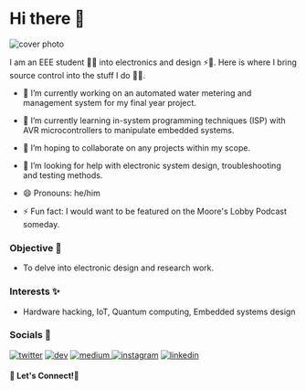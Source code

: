 # Hi there 👋

![cover photo](https://user-images.githubusercontent.com/72353423/145395596-5ed93b49-2a64-477b-b087-7ce4d8f5eb33.png)

I am an EEE student 👨‍🎓 into electronics and design ⚡🔌. Here is where I bring source control into the stuff I do 👨‍🔬.

- 🔭 I’m currently working on an automated water metering and management system for my final year project.

- 🌱 I’m currently learning in-system programming techniques (ISP) with AVR microcontrollers to manipulate embedded systems.

- 👯 I’m hoping to collaborate on any projects within my scope.

- 🤔 I’m looking for help with electronic system design, troubleshooting and testing methods.

- 😄 Pronouns: he/him

- ⚡ Fun fact: I would want to be featured on the Moore's Lobby Podcast someday.

### Objective 🥅

- To delve into electronic design and research work.

### Interests ✨

- Hardware hacking, IoT, Quantum computing, Embedded systems design

### Socials 🔗
[![twitter](https://user-images.githubusercontent.com/72353423/134442094-05802ea4-66b4-4fa1-ba9f-f11cc538a58b.png)](https://twitter.com/tinegachris "Twitter")  [![dev](https://user-images.githubusercontent.com/72353423/134442418-c52bb7a4-6733-469b-8c97-88ad7e67760a.png)](https://dev.to/tinegachris "DEV Community") [![medium](https://user-images.githubusercontent.com/72353423/134442609-3b574b8c-ee1f-4576-a718-a6688fcc018d.png)
](https://tinegachris.medium.com/ "Medium") [![instagram](https://user-images.githubusercontent.com/72353423/134442297-bc97de9d-4f34-4a27-9e5b-05c9a6ab28af.png)](https://www.instagram.com/tinega_chris "Instagram")   [![linkedin](https://user-images.githubusercontent.com/72353423/134442351-5e6b5fc9-71f1-4f3b-8cbc-e8a08a4355f4.png)](https://www.linkedin.com/in/tinegachris/ "LinkedIn")   
#### 🥳 Let's Connect!🎉

<!--
**tinegachris/tinegachris** is a ✨ _special_ ✨ repository because its `README.md` (this file) appears on your GitHub profile.

Here are some ideas to get you started:

- 🔭 I’m currently working on ...
- 🌱 I’m currently learning ...
- 👯 I’m looking to collaborate on ...
- 🤔 I’m looking for help with ...
- 💬 Ask me about 
- 📫 How to reach me: the email is on my profile
- 😄 Pronouns: he/him
- ⚡ Fun fact: I can cram🧠 🔟 digits with a 2️⃣ seconds ⏲ glance 👀!
-->
